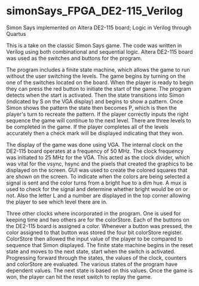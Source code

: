 # simonSays_FPGA_DE2-115_Verilog
Simon Says implemented on Altera DE2-115 board; Logic in Verilog through Quartus

This is a take on the classic Simon Says game. The code was written in Verilog using both combinational and sequential logic. Altera DE2-115 board was used as the switches and buttons for the program. 

The program includes a finite state machine, which allows the game to run without the user switching the levels. The game begins by turning on the one of the switches located on the board. When the player is ready to begin they can press the red button to initiate the start of the game. The program detects when the start is activated. Then the state transitions into Simon (indicated by S on the VGA display) and begins to show a pattern. Once Simon shows the pattern the state then becomes P, which is then the player's turn to recreate the pattern. If the player correctly inputs the right sequence the game will continue to the next level. There are three levels to be completed in the game. If the player completes all of the levels accurately then a check mark will be displayed indicating that they won.

The display of the game was done using VGA. The internal clock on the DE2-115 board operates at a frequency of 50 MHz. The clock frequency was initiated to 25 MHz for the VGA. This acted as the clock divider, which was vital for the vsync, hsync and the pixels that created the graphics to be displayed on the screen. GUI was used to create the colored squares that are shown on the screen. To indicate when the colors are being selected a signal is sent and the color turns from a bright hue to a dim hue. A mux is used to check for the signal and determine whether bright would be on or not. Also the letter L and a number are displayed in the top corner allowing the player to see which level there are in. 

Three other clocks where incorporated in the program. One is used for keeping time and two others are for the colorStore. Each of the buttons on the DE2-115 board is assigned a color. Whenever a button was pressed, the color assigned to that button was stored the four bit colorStore register. ColorStore then allowed the input value of the player to be compared to sequence that Simon displayed.
The finite state machine begins in the reset state and moves to the next state, start when the switch is activated. Progressing forward through the states, the values of the clock, counters and colorStore are evaluated. The various states of the program have dependent values. The next state is based on this values. Once the game is won, the player can hit the reset switch to replay the game.


